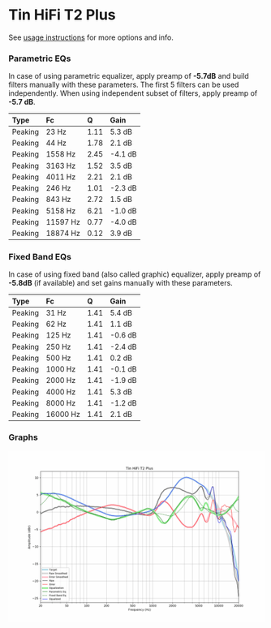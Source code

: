 # Tin HiFi T2 Plus
See [usage instructions](https://github.com/jaakkopasanen/AutoEq#usage) for more options and info.

### Parametric EQs
In case of using parametric equalizer, apply preamp of **-5.7dB** and build filters manually
with these parameters. The first 5 filters can be used independently.
When using independent subset of filters, apply preamp of **-5.7 dB**.

| Type    | Fc       |    Q | Gain    |
|:--------|:---------|:-----|:--------|
| Peaking | 23 Hz    | 1.11 | 5.3 dB  |
| Peaking | 44 Hz    | 1.78 | 2.1 dB  |
| Peaking | 1558 Hz  | 2.45 | -4.1 dB |
| Peaking | 3163 Hz  | 1.52 | 3.5 dB  |
| Peaking | 4011 Hz  | 2.21 | 2.1 dB  |
| Peaking | 246 Hz   | 1.01 | -2.3 dB |
| Peaking | 843 Hz   | 2.72 | 1.5 dB  |
| Peaking | 5158 Hz  | 6.21 | -1.0 dB |
| Peaking | 11597 Hz | 0.77 | -4.0 dB |
| Peaking | 18874 Hz | 0.12 | 3.9 dB  |

### Fixed Band EQs
In case of using fixed band (also called graphic) equalizer, apply preamp of **-5.8dB**
(if available) and set gains manually with these parameters.

| Type    | Fc       |    Q | Gain    |
|:--------|:---------|:-----|:--------|
| Peaking | 31 Hz    | 1.41 | 5.4 dB  |
| Peaking | 62 Hz    | 1.41 | 1.1 dB  |
| Peaking | 125 Hz   | 1.41 | -0.6 dB |
| Peaking | 250 Hz   | 1.41 | -2.4 dB |
| Peaking | 500 Hz   | 1.41 | 0.2 dB  |
| Peaking | 1000 Hz  | 1.41 | -0.1 dB |
| Peaking | 2000 Hz  | 1.41 | -1.9 dB |
| Peaking | 4000 Hz  | 1.41 | 5.3 dB  |
| Peaking | 8000 Hz  | 1.41 | -1.2 dB |
| Peaking | 16000 Hz | 1.41 | 2.1 dB  |

### Graphs
![](./Tin%20HiFi%20T2%20Plus.png)